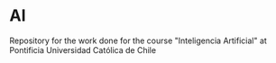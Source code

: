# AI
Repository for the work done for the course "Inteligencia Artificial" at Pontificia Universidad Católica de Chile
